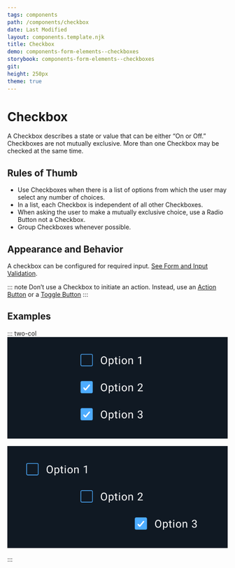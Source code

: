 ```yaml
---
tags: components
path: /components/checkbox
date: Last Modified
layout: components.template.njk
title: Checkbox
demo: components-form-elements--checkboxes
storybook: components-form-elements--checkboxes
git:
height: 250px
theme: true
---
```


# Checkbox

A Checkbox describes a state or value that can be either “On or Off.” Checkboxes are not mutually exclusive. More than one Checkbox may be checked at the same time.

## Rules of Thumb

- Use Checkboxes when there is a list of options from which the user may select any number of choices.
- In a list, each Checkbox is independent of all other Checkboxes.
- When asking the user to make a mutually exclusive choice, use a Radio Button not a Checkbox.
- Group Checkboxes whenever possible.

## Appearance and Behavior

A checkbox can be configured for required input. [See Form and Input Validation](/patterns/forms-and-validation).

::: note
Don’t use a Checkbox to initiate an action. Instead, use an [Action Button](/components/button) or a [Toggle Button](/components/toggle)
:::

## Examples

::: two-col
![Do: Neatly arrange and group multiple Checkboxes whenever possible.](/img/components/checkbox-do-1.png "Do: Neatly arrange and group multiple Checkboxes whenever possible.")

![Don’t: Poorly placed and misaligned Checkboxes make it difficult for users to differentiate one state from another.](/img/components/checkbox-dont-1.png "Don’t: Poorly placed and misaligned Checkboxes make it difficult for users to differentiate one state from another.")

:::

